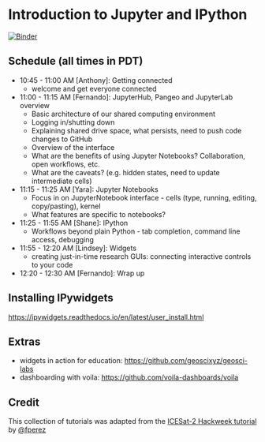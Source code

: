 # Introduction to Jupyter and IPython 

[![Binder](https://mybinder.org/badge_logo.svg)](https://mybinder.org/v2/gh/lheagy/scipyla-jupyter/master)

## Schedule (all times in PDT)
- 10:45 - 11:00 AM [Anthony]: Getting connected
    - welcome and get everyone connected
- 11:00 - 11:15 AM [Fernando]: JupyterHub, Pangeo and JupyterLab overview
    - Basic architecture of our shared computing environment
    - Logging in/shutting down
    - Explaining shared drive space, what persists, need to push code changes to GitHub
    - Overview of the interface 
    - What are the benefits of using Jupyter Notebooks? Collaboration, open workflows, etc.
    - What are the caveats? (e.g. hidden states, need to update intermediate cells)
- 11:15 - 11:25 AM [Yara]: Jupyter Notebooks
    - Focus in on JupyterNotebook interface - cells (type, running, editing, copy/pasting), kernel
    - What features are specific to notebooks?
- 11:25 - 11:55 AM [Shane]: IPython 
    - Workflows beyond plain Python - tab completion, command line access, debugging
- 11:55 - 12:20 AM [Lindsey]: Widgets
    - creating just-in-time research GUIs: connecting interactive controls to your code  
- 12:20 - 12:30 AM [Fernando]: Wrap up 

## Installing IPywidgets

https://ipywidgets.readthedocs.io/en/latest/user_install.html

## Extras

- widgets in action for education: https://github.com/geoscixyz/geosci-labs
- dashboarding with voila: https://github.com/voila-dashboards/voila 


## Credit

This collection of tutorials was adapted from the [ICESat-2 Hackweek tutorial](https://github.com/ICESAT-2HackWeek/intro-jupyter-git) by [@fperez](https://github.com/fperez)
